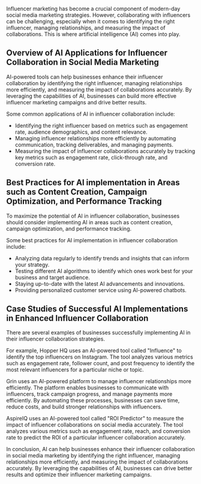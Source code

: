 

Influencer marketing has become a crucial component of modern-day social media marketing strategies. However, collaborating with influencers can be challenging, especially when it comes to identifying the right influencer, managing relationships, and measuring the impact of collaborations. This is where artificial intelligence (AI) comes into play.

Overview of AI Applications for Influencer Collaboration in Social Media Marketing
----------------------------------------------------------------------------------

AI-powered tools can help businesses enhance their influencer collaboration by identifying the right influencer, managing relationships more efficiently, and measuring the impact of collaborations accurately. By leveraging the capabilities of AI, businesses can build more effective influencer marketing campaigns and drive better results.

Some common applications of AI in influencer collaboration include:

* Identifying the right influencer based on metrics such as engagement rate, audience demographics, and content relevance.
* Managing influencer relationships more efficiently by automating communication, tracking deliverables, and managing payments.
* Measuring the impact of influencer collaborations accurately by tracking key metrics such as engagement rate, click-through rate, and conversion rate.

Best Practices for AI implementation in Areas such as Content Creation, Campaign Optimization, and Performance Tracking
-----------------------------------------------------------------------------------------------------------------------

To maximize the potential of AI in influencer collaboration, businesses should consider implementing AI in areas such as content creation, campaign optimization, and performance tracking.

Some best practices for AI implementation in influencer collaboration include:

* Analyzing data regularly to identify trends and insights that can inform your strategy.
* Testing different AI algorithms to identify which ones work best for your business and target audience.
* Staying up-to-date with the latest AI advancements and innovations.
* Providing personalized customer service using AI-powered chatbots.

Case Studies of Successful AI Implementations in Enhanced Influencer Collaboration
----------------------------------------------------------------------------------

There are several examples of businesses successfully implementing AI in their influencer collaboration strategies.

For example, Hopper HQ uses an AI-powered tool called "Influence" to identify the top influencers on Instagram. The tool analyzes various metrics such as engagement rate, follower count, and post frequency to identify the most relevant influencers for a particular niche or topic.

Grin uses an AI-powered platform to manage influencer relationships more efficiently. The platform enables businesses to communicate with influencers, track campaign progress, and manage payments more efficiently. By automating these processes, businesses can save time, reduce costs, and build stronger relationships with influencers.

AspireIQ uses an AI-powered tool called "ROI Predictor" to measure the impact of influencer collaborations on social media accurately. The tool analyzes various metrics such as engagement rate, reach, and conversion rate to predict the ROI of a particular influencer collaboration accurately.

In conclusion, AI can help businesses enhance their influencer collaboration in social media marketing by identifying the right influencer, managing relationships more efficiently, and measuring the impact of collaborations accurately. By leveraging the capabilities of AI, businesses can drive better results and optimize their influencer marketing campaigns.
